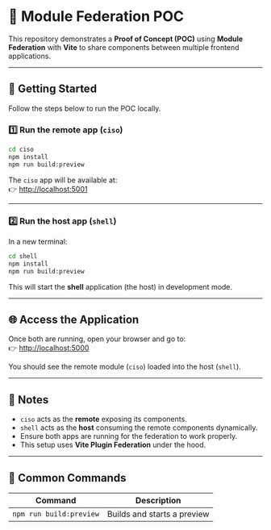 # 🧩 Module Federation POC

This repository demonstrates a **Proof of Concept (POC)** using **Module Federation** with **Vite** to share components between multiple frontend applications.

---

## 🚀 Getting Started

Follow the steps below to run the POC locally.

### 1️⃣ Run the **remote app** (`ciso`)

```bash
cd ciso
npm install
npm run build:preview
```

The `ciso` app will be available at:  
👉 [http://localhost:5001](http://localhost:5001)

---

### 2️⃣ Run the **host app** (`shell`)

In a new terminal:

```bash
cd shell
npm install
npm run build:preview
```

This will start the **shell** application (the host) in development mode.

---

## 🌐 Access the Application

Once both are running, open your browser and go to:  
👉 [http://localhost:5000](http://localhost:5000)

You should see the remote module (`ciso`) loaded into the host (`shell`).

---

## 🧠 Notes

- `ciso` acts as the **remote** exposing its components.
- `shell` acts as the **host** consuming the remote components dynamically.
- Ensure both apps are running for the federation to work properly.
- This setup uses **Vite Plugin Federation** under the hood.

---

## 🧹 Common Commands

| Command                 | Description                 |
| ----------------------- | --------------------------- |
| `npm run build:preview` | Builds and starts a preview |
